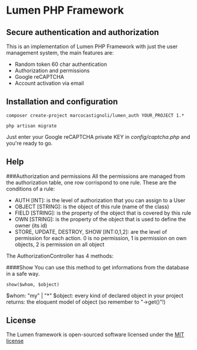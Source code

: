 # Lumen PHP Framework
## Secure authentication and authorization

This is an implementation of Lumen PHP Framework with just the user management system, the main features are:
- Random token 60 char authentication
- Authorization and permissions
- Google reCAPTCHA
- Account activation via email

## Installation and configuration

```
composer create-project marcocastignoli/lumen_auth YOUR_PROJECT 1.*
```

```
php artisan migrate
```

Just enter your Google reCAPTCHA private KEY in *config/captcha.php* and you're ready to go.

## Help

###Authorization and permissions
All the permissions are managed from the authorization table, one row corrispond to one rule.
These are the conditions of a rule:

- AUTH [INT]: is the level of authorization that you can assign to a User
- OBJECT [STRING]: is the object of this rule (name of the class)
- FIELD [STRING]: is the property of the object that is covered by this rule
- OWN [STRING]: is the property of the object that is used to define the owner (its id)
- STORE, UPDATE, DESTROY, SHOW [INT:0,1,2]: are the level of permission for each action. 0 is no permission, 1 is permission on own objects, 2 is permission on all object

The AuthorizationController has 4 methods:

####Show
You can use this method to get informations from the database in a safe way.

```
show($whom, $object)
```
$whom: "my" | "\*"
$object: every kind of declared object in your project
returns: the eloquent model of object (so remember to "->get()"!)

## License

The Lumen framework is open-sourced software licensed under the [MIT license](http://opensource.org/licenses/MIT)

